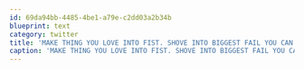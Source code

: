 ```yaml
---
id: 69da94bb-4485-4be1-a79e-c2dd03a2b34b
blueprint: text
category: twitter
title: 'MAKE THING YOU LOVE INTO FIST. SHOVE INTO BIGGEST FAIL YOU CAN HANDLE. SURVIVE PAIN. LEARN.REPEAT TIL WIN @FAKEGRIMLOCK cnnmoneytech.tumblr.com/post/151655155…'
caption: 'MAKE THING YOU LOVE INTO FIST. SHOVE INTO BIGGEST FAIL YOU CAN HANDLE. SURVIVE PAIN. LEARN.REPEAT TIL WIN <span class="username username_linked">@<a href="https://twitter.com/FAKEGRIMLOCK" title="FAKEGRIMLOCK">FAKEGRIMLOCK</a></span> <a href="http://cnnmoneytech.tumblr.com/post/15165515575/startup-you" title="http://cnnmoneytech.tumblr.com/post/15165515575/startup-you" class="link link_untco">cnnmoneytech.tumblr.com/post/151655155…</a>'
---
```

